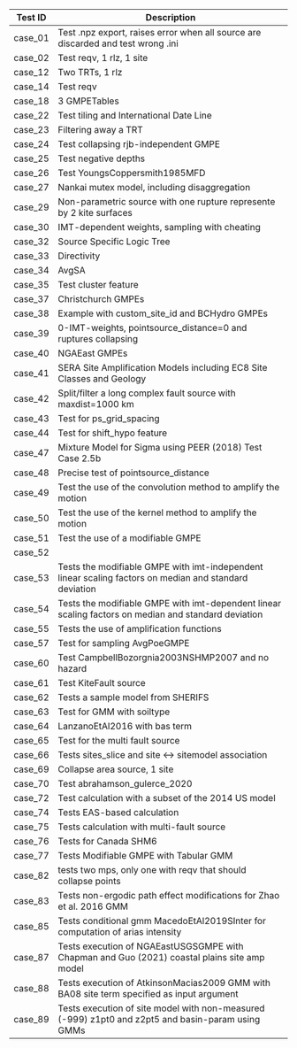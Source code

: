 | Test ID | Description                                                                                            |
|---------|--------------------------------------------------------------------------------------------------------|
| case_01 | Test .npz export, raises error when all source are discarded and test wrong .ini                       |
| case_02 | Test reqv, 1 rlz, 1 site                                                                               |
| case_12 | Two TRTs, 1 rlz                                                                                        |
| case_14 | Test reqv                                                                                              |
| case_18 | 3 GMPETables                                                                                           |
| case_22 | Test tiling and International Date Line                                                                |
| case_23 | Filtering away a TRT                                                                                   |
| case_24 | Test collapsing rjb-independent GMPE                                                                   |
| case_25 | Test negative depths                                                                                   |
| case_26 | Test YoungsCoppersmith1985MFD                                                                          |
| case_27 | Nankai mutex model, including disaggregation                                                           |
| case_29 | Non-parametric source with one rupture represente by 2 kite surfaces                                   |
| case_30 | IMT-dependent weights, sampling with cheating                                                          |
| case_32 | Source Specific Logic Tree                                                                             |
| case_33 | Directivity                                                                                            |
| case_34 | AvgSA                                                                                                  |
| case_35 | Test cluster feature                                                                                   |
| case_37 | Christchurch GMPEs                                                                                     |
| case_38 | Example with custom_site_id and BCHydro GMPEs                                                          |
| case_39 | 0-IMT-weights, pointsource_distance=0 and ruptures collapsing                                          |
| case_40 | NGAEast GMPEs                                                                                          |
| case_41 | SERA Site Amplification Models including EC8 Site Classes and Geology                                  |
| case_42 | Split/filter a long complex fault source with maxdist=1000 km                                          |
| case_43 | Test for ps_grid_spacing                                                                               |
| case_44 | Test for shift_hypo feature                                                                            |
| case_47 | Mixture Model for Sigma using PEER (2018) Test Case 2.5b                                               |
| case_48 | Precise test of pointsource_distance                                                                   |
| case_49 | Test the use of the convolution method to amplify the motion                                           |
| case_50 | Test the use of the kernel method to amplify the motion                                                |
| case_51 | Test the use of a modifiable GMPE                                                                      |
| case_52 |                                                                                                        |
| case_53 | Tests the modifiable GMPE with imt-independent linear scaling factors on median and standard deviation |
| case_54 | Tests the modifiable GMPE with imt-dependent linear scaling factors on median and standard deviation   |
| case_55 | Tests the use of amplification functions                                                               |
| case_57 | Test for sampling AvgPoeGMPE                                                                           |
| case_60 | Test CampbellBozorgnia2003NSHMP2007 and no hazard                                                      |
| case_61 | Test KiteFault source                                                                                  |
| case_62 | Tests a sample model from SHERIFS                                                                      |
| case_63 | Test for GMM with soiltype                                                                             |
| case_64 | LanzanoEtAl2016 with bas term                                                                          |
| case_65 | Test for the multi fault source                                                                        |
| case_66 | Tests sites_slice and site <-> sitemodel association                                                   |
| case_69 | Collapse area source, 1 site                                                                           |
| case_70 | Test abrahamson_gulerce_2020                                                                           |
| case_72 | Test calculation with a subset of the 2014 US model                                                    |
| case_74 | Tests EAS-based calculation                                                                            |
| case_75 | Tests calculation with multi-fault source                                                              |
| case_76 | Tests for Canada SHM6                                                                                  |
| case_77 | Tests Modifiable GMPE with Tabular GMM                                                                 |
| case_82 | tests two mps, only one with reqv that should collapse points					                       |
| case_83 | Tests non-ergodic path effect modifications for Zhao et al. 2016 GMM                                   |
| case_85 | Tests conditional gmm MacedoEtAl2019SInter for computation of arias intensity                          |      
| case_87 | Tests execution of NGAEastUSGSGMPE with Chapman and Guo (2021) coastal plains site amp model           |
| case_88 | Tests execution of AtkinsonMacias2009 GMM with BA08 site term specified as input argument              |
| case_89 | Tests execution of site model with non-measured (-999) z1pt0 and z2pt5 and basin-param using GMMs      |